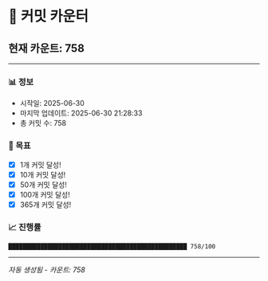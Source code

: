 # 🔢 커밋 카운터

## 현재 카운트: 758

---

### 📊 정보
- 시작일: 2025-06-30
- 마지막 업데이트: 2025-06-30 21:28:33
- 총 커밋 수: 758

### 🎯 목표
- [x] 1개 커밋 달성!
- [x] 10개 커밋 달성!
- [x] 50개 커밋 달성!
- [x] 100개 커밋 달성!
- [x] 365개 커밋 달성!

### 📈 진행률
```
██████████████████████████████████████████████████ 758/100
```

---
*자동 생성됨 - 카운트: 758*

